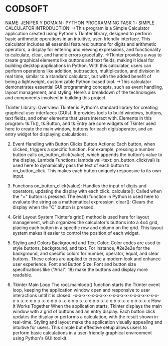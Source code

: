 # CODSOFT
NAME: JENIFER Y
DOMAIN : PYTHON PROGRAMMING
TASK 1 : SIMPLE CALCULATOR
INTRODUCTION:
   ->This program is a Simple Calculator application created using Python's Tkinter library, designed to perform basic arithmetic operations in an intuitive, user-friendly interface. This calculator includes all essential features: buttons for digits and arithmetic operators, a display for entering and viewing expressions, and functionality to calculate, clear, and handle errors gracefully.
   ->Tkinter provides a way to create graphical elements like buttons and text fields, making it ideal for building desktop applications in Python. With this calculator, users can perform operations like addition, subtraction, multiplication, and division in real time, similar to a standard calculator, but with the added benefit of being a lightweight, customizable Python-based tool.
  ->This calculator demonstrates essential GUI programming concepts, such as event handling, layout management, and styling. Here’s a breakdown of the technologies and components involved in building this project.
  
Tkinter Library:
Overview: Tkinter is Python's standard library for creating graphical user interfaces (GUIs). It provides tools to build windows, buttons, text fields, and other elements that users interact with.
Elements in this program: tk.Tk(), tk.Button, and tk.Entry are core widgets of Tkinter used here to create the main window, buttons for each digit/operator, and an entry widget for displaying calculations.

2. Event Handling with Button Clicks
Button Actions: Each button, when clicked, triggers a specific function. For example, pressing a number button calls on_button_click(value), which appends the button's value to the display.
Lambda Functions: lambda val=text: on_button_click(val) is used here to dynamically pass the text of each button to on_button_click. This makes each button uniquely responsive to its own input.

4. Functions
on_button_click(value): Handles the input of digits and operators, updating the display with each click.
calculate(): Called when the "=" button is pressed. The eval() function in Python is used here to evaluate the string as a mathematical expression.
clear(): Clears the display when the "C" button is pressed.

6. Grid Layout System
Tkinter’s grid() method is used here for layout management, which organizes the calculator's buttons into a 4x4 grid, placing each button in a specific row and column on the grid. This layout system makes it easier to control the position of each widget.

8. Styling and Colors
Background and Text Color: Color codes are used to style buttons, background, and text. For instance, #2e2e2e for the background, and specific colors for number, operator, equal, and clear buttons. These colors are applied to create a modern look and enhance user experience.
Font and Button Size: Font and button size specifications like ("Arial", 18) make the buttons and display more readable.

10. Tkinter Main Loop
The root.mainloop() function starts the Tkinter event loop, keeping the application window open and responsive to user interactions until it is closed.
-x-x-x-x-x-x-x-x-x-x-x-x-x-x-x-x-x-x-x-x-x-x-x-x-x-x-x-x-x-x-x-x-x-x-x-x-x-x-x-x-x-x-x-x-x-x-x-x-x-x-x-x-x
How It Works Together
When the application starts, Tkinter displays the main window with a grid of buttons and an entry display.
Each button click updates the display or performs a calculation, with the result shown in real-time.
Styling and layout make the application visually appealing and intuitive for users.
This simple but effective setup allows users to perform basic calculations in a user-friendly graphical environment using Python's GUI toolkit.






